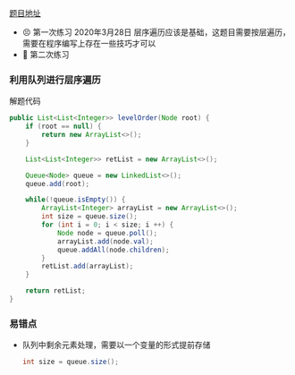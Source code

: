 [题目地址](https://leetcode-cn.com/problems/n-ary-tree-level-order-traversal/solution/)



- 😣 第一次练习 2020年3月28日 层序遍历应该是基础，这题目需要按层遍历，需要在程序编写上存在一些技巧才可以
- :shit: 第二次练习 



### 利用队列进行层序遍历

解题代码

```java
public List<List<Integer>> levelOrder(Node root) {
    if (root == null) {
        return new ArrayList<>();
    }

    List<List<Integer>> retList = new ArrayList<>();

    Queue<Node> queue = new LinkedList<>();
    queue.add(root);

    while(!queue.isEmpty()) {
        ArrayList<Integer> arrayList = new ArrayList<>();
        int size = queue.size();
        for (int i = 0; i < size; i ++) {
            Node node = queue.poll();
            arrayList.add(node.val);
            queue.addAll(node.children);
        }
        retList.add(arrayList);
    }

    return retList;
}
```



### 易错点

- 队列中剩余元素处理，需要以一个变量的形式提前存储

	```java
	int size = queue.size();
	```

	
